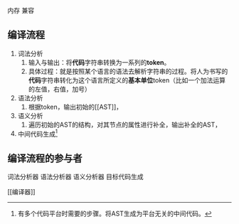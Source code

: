 内存
兼容

## 编译流程
1. 词法分析
	1. 输入与输出：将**代码**字符串转换为一系列的**token**。
	2. 具体过程：就是按照某个语言的语法去解析字符串的过程。将人为书写的**代码**字符串转化为这个语言所定义的**基本单位**token（比如一个加法运算的左值，右值，加号）
2. 语法分析
	1. 根据token，输出初始的[[AST]]，
3. 语义分析
	1. 遍历初始的AST的结构，对其节点的属性进行补全，输出补全的AST，
4. 中间代码生成[^1]

## 编译流程的参与者
词法分析器
语法分析器
语义分析器
目标代码生成

[[编译器]]

[^1]: 有多个代码平台时需要的步骤。将AST生成为平台无关的中间代码。